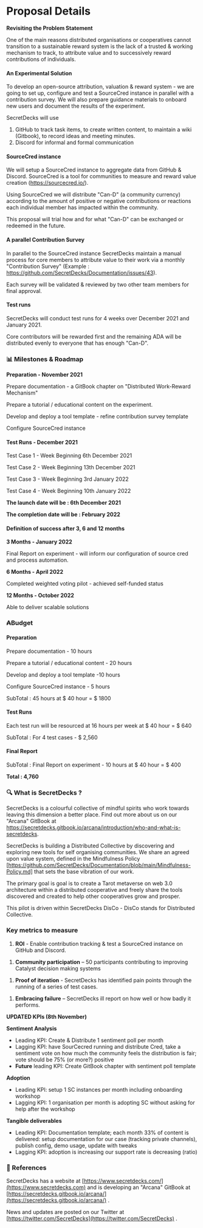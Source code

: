 # Proposal Details

**Revisiting the Problem Statement**

One of the main reasons distributed organisations or cooperatives cannot transition to a sustainable reward system is the lack of a trusted & working mechanism to track, to attribute value and to successively reward contributions of individuals.

#### **An Experimental Solution**

To develop an open-source attribution, valuation & reward system - we are going to set up, configure and test a SourceCred instance in parallel with a contribution survey. We will also prepare guidance materials to onboard new users and document the results of the experiment.

SecretDecks will use

1. GitHub to track task items, to create written content, to maintain a wiki (Gitbook), to record ideas and meeting minutes.
2. Discord for informal and formal communication

#### **SourceCred instance**

We will setup a SourceCred instance to aggregate data from GitHub & Discord. SourceCred is a tool for communities to measure and reward value creation (https://sourcecred.io/).

Using SourceCred we will distribute "Can-D" (a community currency) according to the amount of positive or negative contributions or reactions each individual member has impacted within the community.

This proposal will trial how and for what "Can-D" can be exchanged or redeemed in the future.

#### **A parallel Contribution Survey**

In parallel to the SourceCred instance SecretDecks maintain a manual process for core members to attribute value to their work via a monthly "Contribution Survey" (Example : https://github.com/SecretDecks/Documentation/issues/43).

Each survey will be validated & reviewed by two other team members for final approval.

#### **Test runs**

SecretDecks will conduct test runs for 4 weeks over December 2021 and January 2021.

Core contributors will be rewarded first and the remaining ADA will be distributed evenly to everyone that has enough "Can-D".

### 📊 **Milestones & Roadmap**

**Preparation - November 2021**

Prepare documentation - a GitBook chapter on "Distributed Work-Reward Mechanism"

Prepare a tutorial / educational content on the experiment.

Develop and deploy a tool template - refine contribution survey template

Configure SourceCred instance

#### **Test Runs - December 2021**

Test Case 1 - Week Beginning 6th December 2021

Test Case 2 - Week Beginning 13th December 2021

Test Case 3 - Week Beginning 3rd January 2022

Test Case 4 - Week Beginning 10th January 2022

**The launch date will be : 6th December 2021**

**The completion date will be : February 2022**

#### **Definition of success after 3, 6 and 12 months**

**3 Months - January 2022**

Final Report on experiment - will inform our configuration of source cred and process automation.

**6 Months - April 2022**

Completed weighted voting pilot - achieved self-funded status

**12 Months - October 2022**

&#x20;Able to deliver scalable solutions

### ₳**Budget**

#### **Preparation**

Prepare documentation - 10 hours

Prepare a tutorial / educational content - 20 hours

Develop and deploy a tool template -10 hours

Configure SourceCred instance - 5 hours

SubTotal : 45 hours at $ 40 hour = $ 1800

#### **Test Runs**

Each test run will be resourced at 16 hours per week at $ 40 hour = $ 640

SubTotal : For 4 test cases - $ 2,560

#### **Final Report**

SubTotal : Final Report on experiment - 10 hours  at $ 40 hour = $ 400

**Total : 4,760**

### **🔍 What is SecretDecks ?**

SecretDecks is a colourful collective of mindful spirits who work towards leaving this dimension a better place. Find out more about us on our "Arcana" GitBook at https://secretdecks.gitbook.io/arcana/introduction/who-and-what-is-secretdecks.

SecretDecks is building a Distributed Collective by discovering and exploring new tools for self organising communities. We share an agreed upon value system, defined in the Mindfulness Policy \[https://github.com/SecretDecks/Documentation/blob/main/Mindfulness-Policy.md] that sets the base vibration of our work.

The primary goal is goal is to create a Tarot metaverse on web 3.0 architecture within a distributed cooperative and freely share the tools discovered and created to help other cooperatives grow and prosper.

This pilot is driven within SecretDecks DisCo - DisCo stands for Distributed Collective.

### **Key metrics to measure**

1. **ROI** - Enable contribution tracking & test a SourceCred instance on GitHub and Discord.

&#x20;

1. **Community participation** – 50 participants contributing to improving Catalyst decision making systems

&#x20;

1. **Proof of iteration** - SecretDecks has identified pain points through the running of a series of test cases.

&#x20;

1. **Embracing failure** – SecretDecks  ill report on how well or how badly it performs.

&#x20;

**UPDATED KPIs (8th November)**

**Sentiment Analysis**

* Leading KPI: Create & Distribute 1 sentiment poll per month
* Lagging KPI: have SourCecred running and distribute Cred, take a sentiment vote on how much the community feels the distribution is fair; vote should be 75% (or more?) positive
* **Future** leading KPI: Create GitBook chapter with sentiment poll template

**Adoption**

* Leading KPI: setup 1 SC instances per month including onboarding workshop
* Lagging KPI: 1 organisation per month is adopting SC without asking for help after the workshop

**Tangible deliverables**

* Leading KPI: Documentation template; each month 33% of content is delivered: setup documentation for our case (tracking private channels), publish config, demo usage, update with tweaks
* Lagging KPI: adoption is increasing our support rate is decreasing (ratio)

### **🔗 References**

SecretDecks has a website at [https://www.secretdecks.com/](https://www.secretdecks.com) and is developing an "Arcana" GitBook at [https://secretdecks.gitbook.io/arcana/](https://secretdecks.gitbook.io/arcana/) .

News and updates are posted on our Twitter at [https://twitter.com/SecretDecks](https://twitter.com/SecretDecks) .
